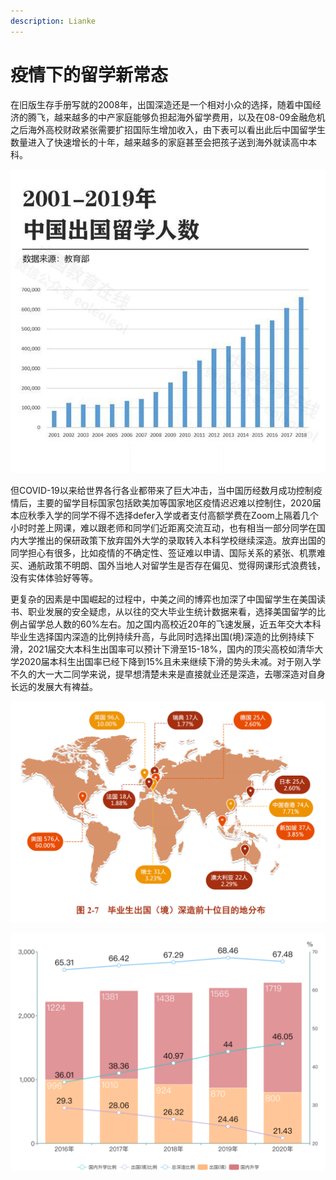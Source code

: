 ```yaml
---
description: Lianke
---
```


# 疫情下的留学新常态

在旧版生存手册写就的2008年，出国深造还是一个相对小众的选择，随着中国经济的腾飞，越来越多的中产家庭能够负担起海外留学费用，以及在08-09金融危机之后海外高校财政紧张需要扩招国际生增加收入，由下表可以看出此后中国留学生数量进入了快速增长的十年，越来越多的家庭甚至会把孩子送到海外就读高中本科。



![](../../.gitbook/assets/image%20%283%29.png)

但COVID-19以来给世界各行各业都带来了巨大冲击，当中国历经数月成功控制疫情后，主要的留学目标国家包括欧美加等国家地区疫情迟迟难以控制住，2020届本应秋季入学的同学不得不选择defer入学或者支付高额学费在Zoom上隔着几个小时时差上网课，难以跟老师和同学们近距离交流互动，也有相当一部分同学在国内大学推出的保研政策下放弃国外大学的录取转入本科学校继续深造。放弃出国的同学担心有很多，比如疫情的不确定性、签证难以申请、国际关系的紧张、机票难买、通航政策不明朗、国外当地人对留学生是否存在偏见、觉得网课形式浪费钱，没有实体体验好等等。

更复杂的因素是中国崛起的过程中，中美之间的博弈也加深了中国留学生在美国读书、职业发展的安全疑虑，从以往的交大毕业生统计数据来看，选择美国留学的比例占留学总人数的60%左右。加之国内高校近20年的飞速发展，近五年交大本科毕业生选择国内深造的比例持续升高，与此同时选择出国\(境\)深造的比例持续下滑，2021届交大本科生出国率可以预计下滑至15-18%，国内的顶尖高校如清华大学2020届本科生出国率已经下降到15%且未来继续下滑的势头未减。对于刚入学不久的大一大二同学来说，提早想清楚未来是直接就业还是深造，去哪深造对自身长远的发展大有裨益。

![](../../.gitbook/assets/image%20%282%29.png)

![](../../.gitbook/assets/image%20%281%29.png)





